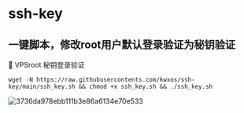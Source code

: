 # ssh-key
## 一键脚本，修改root用户默认登录验证为秘钥验证
🎉 VPSroot 秘钥登录验证

```
wget -N https://raw.githubusercontents.com/kwxos/ssh-key/main/ssh_key.sh && chmod +x ssh_key.sh && ./ssh_key.sh
```
![3736da978ebb111b3e86a6134e70e533](https://github.com/user-attachments/assets/21c0878a-eb6f-4de4-8037-277b8dad4700)
